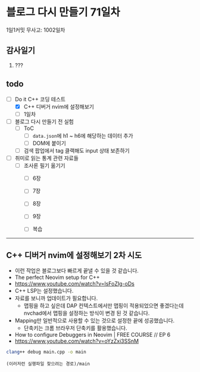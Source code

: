 # 블로그 다시 만들기 71일차

1일1커밋 무사고: 1002일차

## 감사일기

1. ???

## todo

- [ ] Do it C++ 코딩 테스트
  - [x] C++ 디버거 nvim에 설정해보기
  - [ ] 1일차
- [ ] 블로그 다시 만들기 전 실험
  - [ ] ToC
    - [ ] `data.json`에 h1 ~ h6에 해당하는 데이터 추가
    - [ ] DOM에 붙이기
  - [ ] 검색 팝업에서 tag 클랙해도 input 상태 보존하기
- [ ] 취미로 읽는 통계 관련 자료들
  - [ ] 조사론 필기 옮기기
    - [ ] 6장
    - [ ] 7장
    - [ ] 8장
    - [ ] 9장
    - [ ] 복습


---

## C++ 디버거 nvim에 설정해보기 2차 시도

- 이런 작업은 블로그보다 빠르게 끝낼 수 있을 것 같습니다.
- The perfect Neovim setup for C++
- https://www.youtube.com/watch?v=lsFoZIg-oDs
- C++ LSP는 설정했습니다.
- 자료를 보니까 업데이트가 필요합니다.
  - 맵핑을 하고 싶은데 DAP 컨텍스트에서만 맵핑이 적용되었으면 좋겠다는데 nvchad에서 맵핑을 설정하는 방식이 변경 된 것 같습니다.
- Mapping만 일반적으로 사용할 수 있는 것으로 설정한 끝에 성공했습니다.
  - 단축키는 크롬 브라우저 단축키를 활용했습니다.
- How to configure Debuggers in Neovim | FREE COURSE // EP 6
- https://www.youtube.com/watch?v=oYzZxi3SSnM

```sh
clang++ debug main.cpp -o main
```

```
(이러저런 실행파일 찾으려는 경로)/main
```

